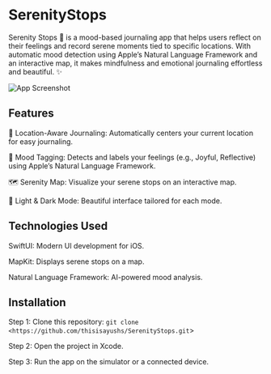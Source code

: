 # SerenityStops
Serenity Stops 🌿 is a mood-based journaling app that helps users reflect on their feelings and record serene moments tied to specific locations. With automatic mood detection using Apple’s Natural Language Framework and an interactive map, it makes mindfulness and emotional journaling effortless and beautiful. ✨

![App Screenshot](screenshots/screenshot.png)

## Features

📍 Location-Aware Journaling: Automatically centers your current location for easy journaling.

🌸 Mood Tagging: Detects and labels your feelings (e.g., Joyful, Reflective) using Apple’s Natural Language Framework.

🗺️ Serenity Map: Visualize your serene stops on an interactive map.

🌙 Light & Dark Mode: Beautiful interface tailored for each mode.

## Technologies Used

SwiftUI: Modern UI development for iOS.
	
MapKit: Displays serene stops on a map.
	
Natural Language Framework: AI-powered mood analysis.

## Installation

Step 1: Clone this repository: `git clone <https://github.com/thisisayushs/SerenityStops.git`>

Step 2: Open the project in Xcode.

Step 3: Run the app on the simulator or a connected device.


